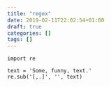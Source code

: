 ```yaml
---
title: "regex"
date: 2019-02-11T22:02:54+01:00
draft: true
categories: []
tags: []
---
```


```{python}
import re

text = 'Some, funny, text.'
re.sub('[,.]', '', text)
```
